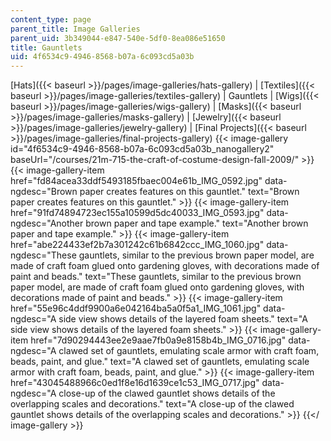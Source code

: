 ```yaml
---
content_type: page
parent_title: Image Galleries
parent_uid: 3b349044-e847-540e-5df0-8ea086e51650
title: Gauntlets
uid: 4f6534c9-4946-8568-b07a-6c093cd5a03b
---
```


[Hats]({{< baseurl >}}/pages/image-galleries/hats-gallery) | [Textiles]({{< baseurl >}}/pages/image-galleries/textiles-gallery) | Gauntlets | [Wigs]({{< baseurl >}}/pages/image-galleries/wigs-gallery) | [Masks]({{< baseurl >}}/pages/image-galleries/masks-gallery) | [Jewelry]({{< baseurl >}}/pages/image-galleries/jewelry-gallery) | [Final Projects]({{< baseurl >}}/pages/image-galleries/final-projects-gallery)
{{< image-gallery id="4f6534c9-4946-8568-b07a-6c093cd5a03b_nanogallery2" baseUrl="/courses/21m-715-the-craft-of-costume-design-fall-2009/" >}}
{{< image-gallery-item href="fd84acea33ddf5493185fbaec004e61b_IMG_0592.jpg" data-ngdesc="Brown paper creates features on this gauntlet." text="Brown paper creates features on this gauntlet." >}}
{{< image-gallery-item href="91fd74894723ec155a10599d5dc40033_IMG_0593.jpg" data-ngdesc="Another brown paper and tape example." text="Another brown paper and tape example." >}}
{{< image-gallery-item href="abe224433ef2b7a301242c61b6842ccc_IMG_1060.jpg" data-ngdesc="These gauntlets, similar to the previous brown paper model, are made of craft foam glued onto gardening gloves, with decorations made of paint and beads." text="These gauntlets, similar to the previous brown paper model, are made of craft foam glued onto gardening gloves, with decorations made of paint and beads." >}}
{{< image-gallery-item href="55e96c4ddf9900a6e042164ba5a0f5a1_IMG_1061.jpg" data-ngdesc="A side view shows details of the layered foam sheets." text="A side view shows details of the layered foam sheets." >}}
{{< image-gallery-item href="7d90294443ee2e9aae7fb0a9e8158b4b_IMG_0716.jpg" data-ngdesc="A clawed set of gauntlets, emulating scale armor with craft foam, beads, paint, and glue." text="A clawed set of gauntlets, emulating scale armor with craft foam, beads, paint, and glue." >}}
{{< image-gallery-item href="43045488966c0ed1f8e16d1639ce1c53_IMG_0717.jpg" data-ngdesc="A close-up of the clawed gauntlet shows details of the overlapping scales and decorations." text="A close-up of the clawed gauntlet shows details of the overlapping scales and decorations." >}}
{{</ image-gallery >}}